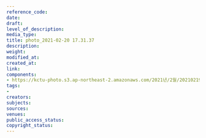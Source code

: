 ```yaml
---
reference_code: 
date: 
draft: 
level_of_description: 
media_type: 
title: photo_2021-02-20 17.31.37
description: 
weight: 
modified_at: 
created_at: 
link: 
components:
- https://kctu-photo.s3.ap-northeast-2.amazonaws.com/2021년/2월/20210219_백기완+선생+발인.영결식.하관/백승호/photo_2021-02-20+17.31.37.jpeg
tags:
- 
creators: 
subjects: 
sources: 
venues: 
public_access_status: 
copyright_status: 
---
```

